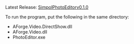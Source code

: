 Latest Release: [SimpolPhotoEditorv0.1.0](https://github.com/CyboBrown/SimpolPhotoEditor/releases/tag/v0.1.0)

To run the program, put the following in the same directory:

* AForge.Video.DirectShow.dll
* AForge.Video.dll
* PhotoEditor.exe
